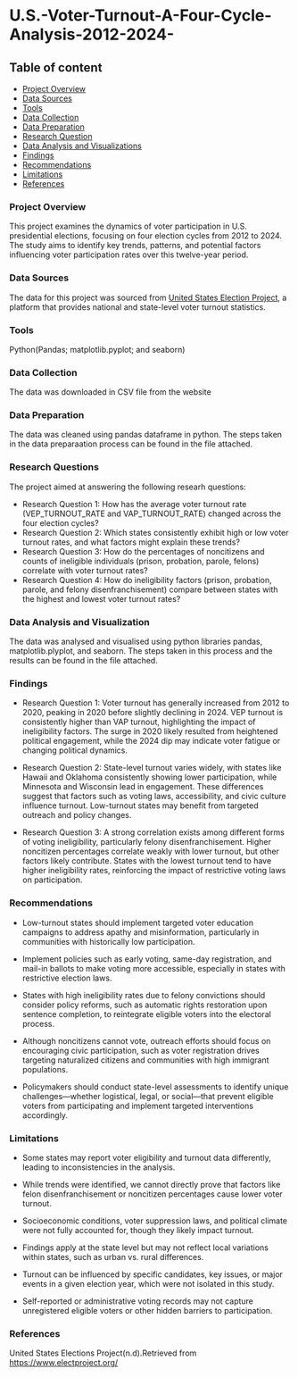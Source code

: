 # U.S.-Voter-Turnout-A-Four-Cycle-Analysis-2012-2024-


## Table of content

- [Project Overview](#project-overview)
- [Data Sources](#data-sources)
- [Tools](#tools)
- [Data Collection](#data-collection)
- [Data Preparation](#data-preparation)
- [Research Question](#research-question)
- [Data Analysis and Visualizations](#data-analysis-and-visualizations)
- [Findings](#findings)
- [Recommendations](#recommendations)
- [Limitations](#limitations)
- [References](#references)

### Project Overview
This project examines the dynamics of voter participation in U.S. presidential elections, focusing on four election cycles from 2012 to 2024. The study aims to identify key trends, patterns, and potential factors influencing voter participation rates over this twelve-year period. 

### Data Sources
The data for this project was sourced from [United States Election Project](https://www.electproject.org/), a platform that provides national and state-level voter turnout statistics.

### Tools
Python(Pandas; matplotlib.pyplot; and seaborn)

### Data Collection
The data was downloaded in CSV file from the website

### Data Preparation
The data was cleaned using pandas dataframe in python. The steps taken in the data preparaation process can be found in the file attached.


  ### Research Questions
  The project aimed at answering the following researh questions:
  - Research Question 1: How has the average voter turnout rate (VEP_TURNOUT_RATE and VAP_TURNOUT_RATE) changed across the four election cycles?
  - Research Question 2: Which states consistently exhibit high or low voter turnout rates, and what factors might explain these trends?
  - Research Question 3: How do the percentages of noncitizens and counts of ineligible individuals (prison, probation, parole, felons) correlate with voter turnout rates?
  - Research Question 4: How do ineligibility factors (prison, probation, parole, and felony disenfranchisement) compare between states with the highest and lowest voter turnout rates?


 ### Data Analysis and Visualization
 The data was analysed and visualised using python libraries pandas, matplotlib.plyplot, and seaborn. The steps taken in this process and the results can be found in the file attached. 

### Findings 
- Research Question 1:
Voter turnout has generally increased from 2012 to 2020, peaking in 2020 before slightly declining in 2024. VEP turnout is consistently higher than VAP turnout, highlighting the impact of ineligibility factors. The surge in 2020 likely resulted from heightened political engagement, while the 2024 dip may indicate voter fatigue or changing political dynamics.

- Research Question 2:
State-level turnout varies widely, with states like Hawaii and Oklahoma consistently showing lower participation, while Minnesota and Wisconsin lead in engagement. These differences suggest that factors such as voting laws, accessibility, and civic culture influence turnout. Low-turnout states may benefit from targeted outreach and policy changes.

- Research Question 3:
A strong correlation exists among different forms of voting ineligibility, particularly felony disenfranchisement. Higher noncitizen percentages correlate weakly with lower turnout, but other factors likely contribute. States with the lowest turnout tend to have higher ineligibility rates, reinforcing the impact of restrictive voting laws on participation.

### Recommendations 
- Low-turnout states should implement targeted voter education campaigns to address apathy and misinformation, particularly in communities with historically low participation.

- Implement policies such as early voting, same-day registration, and mail-in ballots to make voting more accessible, especially in states with restrictive election laws.

- States with high ineligibility rates due to felony convictions should consider policy reforms, such as automatic rights restoration upon sentence completion, to reintegrate eligible voters into the electoral process.

- Although noncitizens cannot vote, outreach efforts should focus on encouraging civic participation, such as voter registration drives targeting naturalized citizens and communities with high immigrant populations.

- Policymakers should conduct state-level assessments to identify unique challenges—whether logistical, legal, or social—that prevent eligible voters from participating and implement targeted interventions accordingly.

### Limitations
- Some states may report voter eligibility and turnout data differently, leading to inconsistencies in the analysis.

- While trends were identified, we cannot directly prove that factors like felon disenfranchisement or noncitizen percentages cause lower voter turnout.

- Socioeconomic conditions, voter suppression laws, and political climate were not fully accounted for, though they likely impact turnout.

- Findings apply at the state level but may not reflect local variations within states, such as urban vs. rural differences.

- Turnout can be influenced by specific candidates, key issues, or major events in a given election year, which were not isolated in this study.

- Self-reported or administrative voting records may not capture unregistered eligible voters or other hidden barriers to participation.
  
### References 
United States Elections Project(n.d).Retrieved from https://www.electproject.org/


















